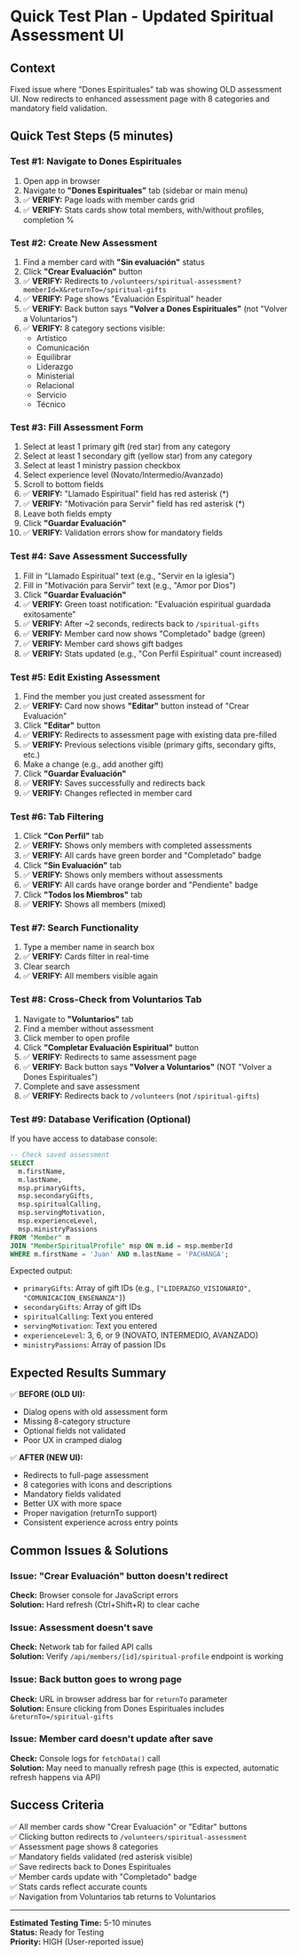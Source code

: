 # Quick Test Plan - Updated Spiritual Assessment UI

## Context
Fixed issue where "Dones Espirituales" tab was showing OLD assessment UI. Now redirects to enhanced assessment page with 8 categories and mandatory field validation.

## Quick Test Steps (5 minutes)

### Test #1: Navigate to Dones Espirituales
1. Open app in browser
2. Navigate to **"Dones Espirituales"** tab (sidebar or main menu)
3. ✅ **VERIFY:** Page loads with member cards grid
4. ✅ **VERIFY:** Stats cards show total members, with/without profiles, completion %

### Test #2: Create New Assessment
1. Find a member card with **"Sin evaluación"** status
2. Click **"Crear Evaluación"** button
3. ✅ **VERIFY:** Redirects to `/volunteers/spiritual-assessment?memberId=X&returnTo=/spiritual-gifts`
4. ✅ **VERIFY:** Page shows "Evaluación Espiritual" header
5. ✅ **VERIFY:** Back button says **"Volver a Dones Espirituales"** (not "Volver a Voluntarios")
6. ✅ **VERIFY:** 8 category sections visible:
   - Artístico
   - Comunicación
   - Equilibrar
   - Liderazgo
   - Ministerial
   - Relacional
   - Servicio
   - Técnico

### Test #3: Fill Assessment Form
1. Select at least 1 primary gift (red star) from any category
2. Select at least 1 secondary gift (yellow star) from any category
3. Select at least 1 ministry passion checkbox
4. Select experience level (Novato/Intermedio/Avanzado)
5. Scroll to bottom fields
6. ✅ **VERIFY:** "Llamado Espiritual" field has red asterisk (*)
7. ✅ **VERIFY:** "Motivación para Servir" field has red asterisk (*)
8. Leave both fields empty
9. Click **"Guardar Evaluación"**
10. ✅ **VERIFY:** Validation errors show for mandatory fields

### Test #4: Save Assessment Successfully
1. Fill in "Llamado Espiritual" text (e.g., "Servir en la iglesia")
2. Fill in "Motivación para Servir" text (e.g., "Amor por Dios")
3. Click **"Guardar Evaluación"**
4. ✅ **VERIFY:** Green toast notification: "Evaluación espiritual guardada exitosamente"
5. ✅ **VERIFY:** After ~2 seconds, redirects back to `/spiritual-gifts`
6. ✅ **VERIFY:** Member card now shows "Completado" badge (green)
7. ✅ **VERIFY:** Member card shows gift badges
8. ✅ **VERIFY:** Stats updated (e.g., "Con Perfil Espiritual" count increased)

### Test #5: Edit Existing Assessment
1. Find the member you just created assessment for
2. ✅ **VERIFY:** Card now shows **"Editar"** button instead of "Crear Evaluación"
3. Click **"Editar"** button
4. ✅ **VERIFY:** Redirects to assessment page with existing data pre-filled
5. ✅ **VERIFY:** Previous selections visible (primary gifts, secondary gifts, etc.)
6. Make a change (e.g., add another gift)
7. Click **"Guardar Evaluación"**
8. ✅ **VERIFY:** Saves successfully and redirects back
9. ✅ **VERIFY:** Changes reflected in member card

### Test #6: Tab Filtering
1. Click **"Con Perfil"** tab
2. ✅ **VERIFY:** Shows only members with completed assessments
3. ✅ **VERIFY:** All cards have green border and "Completado" badge
4. Click **"Sin Evaluación"** tab
5. ✅ **VERIFY:** Shows only members without assessments
6. ✅ **VERIFY:** All cards have orange border and "Pendiente" badge
7. Click **"Todos los Miembros"** tab
8. ✅ **VERIFY:** Shows all members (mixed)

### Test #7: Search Functionality
1. Type a member name in search box
2. ✅ **VERIFY:** Cards filter in real-time
3. Clear search
4. ✅ **VERIFY:** All members visible again

### Test #8: Cross-Check from Voluntarios Tab
1. Navigate to **"Voluntarios"** tab
2. Find a member without assessment
3. Click member to open profile
4. Click **"Completar Evaluación Espiritual"** button
5. ✅ **VERIFY:** Redirects to same assessment page
6. ✅ **VERIFY:** Back button says **"Volver a Voluntarios"** (NOT "Volver a Dones Espirituales")
7. Complete and save assessment
8. ✅ **VERIFY:** Redirects back to `/volunteers` (not `/spiritual-gifts`)

### Test #9: Database Verification (Optional)
If you have access to database console:

```sql
-- Check saved assessment
SELECT 
  m.firstName, 
  m.lastName, 
  msp.primaryGifts, 
  msp.secondaryGifts,
  msp.spiritualCalling, 
  msp.servingMotivation,
  msp.experienceLevel,
  msp.ministryPassions
FROM "Member" m
JOIN "MemberSpiritualProfile" msp ON m.id = msp.memberId
WHERE m.firstName = 'Juan' AND m.lastName = 'PACHANGA';
```

Expected output:
- `primaryGifts`: Array of gift IDs (e.g., `["LIDERAZGO_VISIONARIO", "COMUNICACION_ENSENANZA"]`)
- `secondaryGifts`: Array of gift IDs
- `spiritualCalling`: Text you entered
- `servingMotivation`: Text you entered
- `experienceLevel`: 3, 6, or 9 (NOVATO, INTERMEDIO, AVANZADO)
- `ministryPassions`: Array of passion IDs

## Expected Results Summary

✅ **BEFORE (OLD UI):**
- Dialog opens with old assessment form
- Missing 8-category structure
- Optional fields not validated
- Poor UX in cramped dialog

✅ **AFTER (NEW UI):**
- Redirects to full-page assessment
- 8 categories with icons and descriptions
- Mandatory fields validated
- Better UX with more space
- Proper navigation (returnTo support)
- Consistent experience across entry points

## Common Issues & Solutions

### Issue: "Crear Evaluación" button doesn't redirect
**Check:** Browser console for JavaScript errors  
**Solution:** Hard refresh (Ctrl+Shift+R) to clear cache

### Issue: Assessment doesn't save
**Check:** Network tab for failed API calls  
**Solution:** Verify `/api/members/[id]/spiritual-profile` endpoint is working

### Issue: Back button goes to wrong page
**Check:** URL in browser address bar for `returnTo` parameter  
**Solution:** Ensure clicking from Dones Espirituales includes `&returnTo=/spiritual-gifts`

### Issue: Member card doesn't update after save
**Check:** Console logs for `fetchData()` call  
**Solution:** May need to manually refresh page (this is expected, automatic refresh happens via API)

## Success Criteria

✅ All member cards show "Crear Evaluación" or "Editar" buttons  
✅ Clicking button redirects to `/volunteers/spiritual-assessment`  
✅ Assessment page shows 8 categories  
✅ Mandatory fields validated (red asterisk visible)  
✅ Save redirects back to Dones Espirituales  
✅ Member cards update with "Completado" badge  
✅ Stats cards reflect accurate counts  
✅ Navigation from Voluntarios tab returns to Voluntarios  

---

**Estimated Testing Time:** 5-10 minutes  
**Status:** Ready for Testing  
**Priority:** HIGH (User-reported issue)
